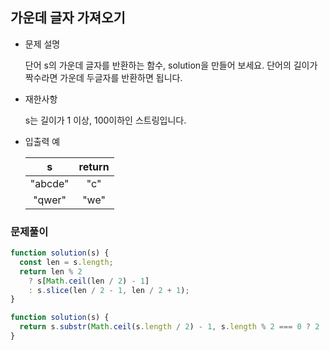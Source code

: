 ## 가운데 글자 가져오기

- 문제 설명

  단어 s의 가운데 글자를 반환하는 함수, solution을 만들어 보세요. 단어의 길이가 짝수라면 가운데 두글자를 반환하면 됩니다.

- 재한사항

  s는 길이가 1 이상, 100이하인 스트링입니다.

- 입출력 예

  |    s    | return |
  | :-----: | :----: |
  | "abcde" |  "c"   |
  | "qwer"  |  "we"  |

### 문제풀이

```jsx
function solution(s) {
  const len = s.length;
  return len % 2
    ? s[Math.ceil(len / 2) - 1]
    : s.slice(len / 2 - 1, len / 2 + 1);
}
```

```jsx
function solution(s) {
  return s.substr(Math.ceil(s.length / 2) - 1, s.length % 2 === 0 ? 2 : 1);
}
```

